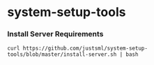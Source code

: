 # system-setup-tools

### Install Server Requirements

```shell
curl https://github.com/justsml/system-setup-tools/blob/master/install-server.sh | bash
```